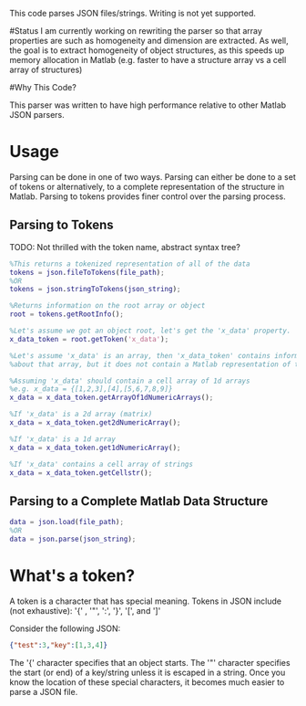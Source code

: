 This code parses JSON files/strings. Writing is not yet supported.

#Status
I am currently working on rewriting the parser so that array properties are such as homogeneity and dimension are extracted. As well, the goal is to extract homogeneity of object structures, as this speeds up memory allocation in Matlab (e.g. faster to have a structure array vs a cell array of structures)

#Why This Code?

This parser was written to have high performance relative to other Matlab JSON parsers. 


# Usage

Parsing can be done in one of two ways. Parsing can either be done to a set of tokens or alternatively, to a complete representation of the structure in Matlab. Parsing to tokens provides finer control over the parsing process.

## Parsing to Tokens

TODO: Not thrilled with the token name, abstract syntax tree?

```matlab
%This returns a tokenized representation of all of the data
tokens = json.fileToTokens(file_path);
%OR
tokens = json.stringToTokens(json_string);

%Returns information on the root array or object
root = tokens.getRootInfo(); 

%Let's assume we got an object root, let's get the 'x_data' property.
x_data_token = root.getToken('x_data');

%Let's assume 'x_data' is an array, then 'x_data_token' contains information
%about that array, but it does not contain a Matlab representation of the data

%Assuming 'x_data' should contain a cell array of 1d arrays
%e.g. x_data = {[1,2,3],[4],[5,6,7,8,9]}
x_data = x_data_token.getArrayOf1dNumericArrays();

%If 'x_data' is a 2d array (matrix)
x_data = x_data_token.get2dNumericArray();

%If 'x_data' is a 1d array
x_data = x_data_token.get1dNumericArray();

%If 'x_data' contains a cell array of strings
x_data = x_data_token.getCellstr();
```

## Parsing to a Complete Matlab Data Structure

```matlab
data = json.load(file_path);
%OR
data = json.parse(json_string);
```


# What's a token?

A token is a character that has special meaning. Tokens in JSON include (not exhaustive): '{' , '"', ':', '}', '[', and ']'

Consider the following JSON:

``` JSON
{"test":3,"key":[1,3,4]}
```

The '{' character specifies that an object starts. The '"' character specifies the start (or end) of a key/string unless it is escaped in a string. Once you know the location of these special characters, it becomes much easier to parse a JSON file.

